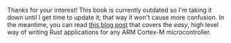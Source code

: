 Thanks for your interest! This book is currently outdated so I'm taking it down
until I get time to update it; that way it won't cause more confusion. In the
meantime, you can read [this blog post] that covers the *easy*, high level way
of writing Rust applications for any ARM Cortex-M microcontroller.

[this blog post]: http://blog.japaric.io/quickstart/

<!-- # Exceptions: Crashing your micro -->

<!-- In the previous chapter we wrote a very simple program, built a binary from it, -->
<!-- verified that said binary was well-formed (i.e. that it had a vector table where -->
<!-- expected), and even executed it under an emulator and also on real hardware. -->
<!-- Everything went smoothly! However, when developing things are bound to go awry -->
<!-- at some point. In the worst case scenario, one might, by mistake, ask the -->
<!-- microcontroller to perform an operation that it can't handle, like: -->

<!-- - Reading/writing to a invalid memory address e.g. beyond the limits of the RAM -->
<!--   region. -->

<!-- - Writing to flash memory using simple assignments (`*ptr = value`). Flash -->
<!--   memory has an elaborate write mechanism. -->

<!-- - Executing an instruction that the microcontroller doesn't support. Like trying -->
<!--   to execute a floating point instruction (e.g. `vadd.f32`) on a device without -->
<!--   a FPU. -->

<!-- Under these situations, the processor will raise a *hardware exception*. When an -->
<!-- exception is raised, the normal flow of our program is *interrupted* (stopped) -->
<!-- and the processor jumps to an exception *handler* (recall: handler is just -->
<!-- another name for function). -->

<!-- There are several types of exceptions but most of them signify a catastrophic -->
<!-- failure and, in real applications, are usually handled by resetting the system -->
<!-- (if bare metal) or by resetting/killing the faulty process (if running on top of -->
<!-- an OS). These catastrophic exceptions should happen rarely though (if ever) -->
<!-- during the execution of a program; hence the name "exception". -->

<!-- As we are just starting out and we are going to be running our programs under -->
<!-- the debugger, we'll handle all the exceptions the same way: we'll halt the -->
<!-- processor and yield control back to the debugger using the `bkpt` instruction. -->

<!-- > **NOTE** Executing the `bkpt` instruction when there is no debugger attached -->
<!-- > to the processor will make the processor raise an exception! -->

<!-- ## Installing the exception handlers -->

<!-- As the official ARM [documentation] states, the exception vectors (recall: a -->
<!-- vector is a pointer to a handler, i.e. a function pointer) must be stored in the -->
<!-- vector table just right after the reset vector. We'll extend our linker script, -->
<!-- `layout.ld`, to account for this: -->

<!-- [documentation]: http://infocenter.arm.com/help/index.jsp?topic=/com.arm.doc.dui0553a/BABIFJFG.html -->

<!-- ``` diff -->
<!--      /* Vector table */ -->
<!--      LONG(ORIGIN(RAM) + LENGTH(RAM)) -->
<!--      LONG(_reset + 1); -->
<!-- +    KEEP(*(.rodata._EXCEPTIONS)); -->

<!--      /* Reset handler */ -->
<!--      _reset = .; -->
<!-- ``` -->

<!-- The change is quite literal: "Place the exceptions (the `_EXCEPTIONS` symbol) -->
<!-- right after the address of the reset handler (`LONG(_reset + 1)`)". -->

<!-- Note that this time we use `.rodata._EXCEPTIONS` rather than -->
<!-- `.text._EXCEPTIONS`. The reason is that the `_EXCEPTIONS` symbol is "data" and -->
<!-- not a function. -->

<!-- Now, we need create this `_EXCEPTIONS` symbol in our program: -->

<!-- ``` rust -->
<!-- // Add this to `src/main.rs` -->

<!-- #![feature(asm)] -->

<!-- mod exception { -->
<!--     pub extern "C" fn handler() { -->
<!--         unsafe { -->
<!--             asm!("bkpt"); -->
<!--         } -->

<!--         loop {} -->
<!--     } -->

<!--     #[export_name = "_EXCEPTIONS"] -->
<!--     pub static EXCEPTIONS: [Option<extern "C" fn()>; 14] = [Some(handler), // NMI -->
<!--                                                             Some(handler), // Hard fault -->
<!--                                                             Some(handler), // Memmanage fault -->
<!--                                                             Some(handler), // Bus fault -->
<!--                                                             Some(handler), // Usage fault -->
<!--                                                             None, // Reserved -->
<!--                                                             None, // Reserved -->
<!--                                                             None, // Reserved -->
<!--                                                             None, // Reserved -->
<!--                                                             Some(handler), // SVCall -->
<!--                                                             None, // Reserved for Debug -->
<!--                                                             None, // Reserved -->
<!--                                                             Some(handler), // PendSV -->
<!--                                                             Some(handler)]; // Systick -->
<!-- } -->
<!-- ``` -->

<!-- Let's go over each section added to our program: -->

<!-- ``` rust -->
<!-- mod exception { -->
<!--     pub extern "C" fn handler() { -->
<!--         unsafe { -->
<!--             asm!("bkpt"); -->
<!--         } -->

<!--         loop {} -->
<!--     } -->

<!--     .. -->
<!-- } -->
<!-- ``` -->

<!-- `exception::handler` is the handler (function) that we'll use to handle all the -->
<!-- exceptions. This handler uses the `bkpt` instruction to trigger a manual -->
<!-- breakpoint and then loops endlessly. We avoid returning from this function -->
<!-- because whatever triggered the exception may have corrupted the stack so it may -->
<!-- not be safe to continue executing the program. -->

<!-- ``` rust -->
<!-- mod exception { -->
<!--     .. -->

<!--     #[export_name = "_EXCEPTIONS"] -->
<!--     pub static EXCEPTIONS: [Option<extern "C" fn()>; 14] = [Some(handler), // NMI -->
<!--                                                             Some(handler), // Hard fault -->
<!--                                                             Some(handler), // Memmanage fault -->
<!--                                                             Some(handler), // Bus fault -->
<!--                                                             Some(handler), // Usage fault -->
<!--                                                             None, // Reserved -->
<!--                                                             None, // Reserved -->
<!--                                                             None, // Reserved -->
<!--                                                             None, // Reserved -->
<!--                                                             Some(handler), // SVCall -->
<!--                                                             None, // Reserved for Debug -->
<!--                                                             None, // Reserved -->
<!--                                                             Some(handler), // PendSV -->
<!--                                                             Some(handler)]; // Systick -->
<!-- } -->
<!-- ``` -->

<!-- On the second part, we create the *global* `_EXCEPTIONS` symbol backed by a -->
<!-- static `EXCEPTIONS` variable. The [documentation] states that there are 14 -->
<!-- exception "slots" right after the reset handler so we'll place a 14-element -->
<!-- array of function pointers in the `EXCEPTIONS` variable. Some of the exception -->
<!-- slots, the ones marked as "Reserved" in the docs, will never be used at runtime; -->
<!-- we'll leave those uninitialized (i.e. zeroed). In Rust, function pointers `fn()` -->
<!-- are non-nullable. To get nullable function pointers we must wrap the `fn()`s in -->
<!-- an `Option`, then the `None` variant becomes the equivalent of the null pointer. -->

<!-- ## Build and inspect -->

<!-- It's always a good idea to inspect the output binary to check that everything -->
<!-- looks as expected: -->

<!-- ``` -->
<!-- $ xargo build --target $TARGET -->

<!-- $ arm-none-eabi-objdump -CD target/$TARGET/debug/app -->

<!-- ./target/$TARGET/debug/app:     file format elf32-littlearm -->


<!-- Disassembly of section .text: -->

<!-- 08000000 <_EXCEPTIONS-0x8>: -->
<!--  8000000:       2000a000        .word   0x2000a000 -->
<!--  8000004:       08000041        .word   0x08000041 -->

<!-- 08000008 <_EXCEPTIONS>: -->
<!--  8000008:       08000053 08000053 08000053 08000053     S...S...S...S... -->
<!--  8000018:       08000053 00000000 00000000 00000000     S............... -->
<!--  8000028:       00000000 08000053 00000000 00000000     ....S........... -->
<!--  8000038:       08000053 08000053                       S...S... -->

<!-- 08000040 <_reset>: -->
<!--  8000040:       b084            sub     sp, #16 -->
<!--  8000042:       e7ff            b.n     8000044 <_reset+0x4> -->
<!--  8000044:       2000            movs    r0, #0 -->
<!--  8000046:       6800            ldr     r0, [r0, #0] -->
<!--  8000048:       9002            str     r0, [sp, #8] -->
<!--  800004a:       6800            ldr     r0, [r0, #0] -->
<!--  800004c:       9001            str     r0, [sp, #4] -->
<!--  800004e:       e7ff            b.n     8000050 <_reset+0x10> -->
<!--  8000050:       e7fe            b.n     8000050 <_reset+0x10> -->

<!-- 08000052 <app::exception::handler::he7207b3009cf1097>: -->
<!--  8000052:       b083            sub     sp, #12 -->
<!--  8000054:       e7ff            b.n     8000056 <app::exception::handler::he7207b3009cf1097+0x4> -->
<!--  8000056:       be00            bkpt    0x0000 -->
<!--  8000058:       e7ff            b.n     800005a <app::exception::handler::he7207b3009cf1097+0x8> -->
<!--  800005a:       e7fe            b.n     800005a <app::exception::handler::he7207b3009cf1097+0x8> -->
<!-- ``` -->

<!-- The two most relevant things to note: The `exception::handler` is located at -->
<!-- address `0x0800_0052`. And, `_EXCEPTIONS`, the part of the vector table where -->
<!-- the exception handlers reside, is mainly filled with the thumb address of -->
<!-- `exception::handler` i.e. `0x0800_0053`; which is what we wanted. You will also -->
<!-- see a few `0x0`s inside `_EXCEPTIONS`. These are the reserved exceptions slots -->
<!-- and they are basically zeroed/uninitialized chunks of memory. -->

<!-- ## Let's crash! -->

<!-- > **NOTE** This program won't work on QEMU. AFAICT, raising an exception on a -->
<!-- > emulated device is rather hard. For some reason (probably to simplify the -->
<!-- > implementation), actions that normally raise an exception on real hardware are -->
<!-- > allowed in QEMU. *shrugs* -->

<!-- Let's write a program that raises an exception to test the exception handler. -->
<!-- Our program will attempt to read memory beyond the RAM region. Here is it: -->

<!-- ``` rust -->
<!-- #[export_name = "_reset"] -->
<!-- pub extern "C" fn main() -> ! { -->
<!--     unsafe { -->
<!--         let sram_boundary = *(0x0000_0000 as *const u32); -->
<!--         let _crash = *(sram_boundary as *const u32); -->
<!--     } -->

<!--     loop {} -->
<!-- } -->
<!-- ``` -->

<!-- Let' run the program under the debugger on real hardware. -->

<!-- ``` -->
<!-- # On another terminal -->
<!-- $ [sudo] openocd (..) -->
<!-- ``` -->

<!-- ``` -->
<!-- $ arm-none-eabi-gdb target/cortex-m3/debug/app -->
<!-- (gdb) target remote :3333 -->

<!-- (gdb) load -->

<!-- (gdb) step -->
<!-- 9               let sram_boundary = *(0x0000_0000 as *const u32) -->

<!-- (gdb) step -->
<!-- 10              let _crash = *(ram_boundary as *const u32) -->

<!-- (gdb) print/x ram_boundary -->
<!-- $1 = 0x2000a000 -->

<!-- (gdb) step -->
<!-- app::exception::handler () at src/main.rs:19 -->
<!-- 19                  asm!("bkpt") -->
<!-- ``` -->

<!-- Remember that the address `0x0000_0000` is the first element of the vector table -->
<!-- and contains the highest RAM address. Dereferencing that address -->
<!-- (`sram_boundary`) will load memory beyond the RAM region. -->

<!-- Upon trying to read invalid memory, the processor raises *an* exception (we -->
<!-- don't know *which* one) and then proceeds to execute the `exception::handler`. -->
<!-- While executing the handler, the processor encounters the `bkpt` instruction, -->
<!-- halts and yields control back to the debugger. -->

<!-- We'll use this very simple exception handler to uncover programming mistakes -->
<!-- while debugging. We'll revisit the exception handler in the future to make it -->
<!-- tell us which exception was raised and which instruction (and line of code) -->
<!-- generated the exception. -->

<!-- ## Homework -->

<!-- What do you think would have happened if we executed the last `main` function -->
<!-- that reads memory beyond the RAM boundary **if** we didn't *install* the -->
<!-- exception handlers, or IOW if we didn't add the `_EXCEPTIONS` symbol or the -->
<!-- `EXCEPTIONS` variable to our program? -->

<!-- > **HINT** Look at the disassembly (`objdump`) of such binary. Take note of the -->
<!-- > addresses. What does the vector table look like? -->

<!-- > **WARNING** Don't actually run a program that raises a hardware exception but -->
<!-- > doesn't handle it! -->
